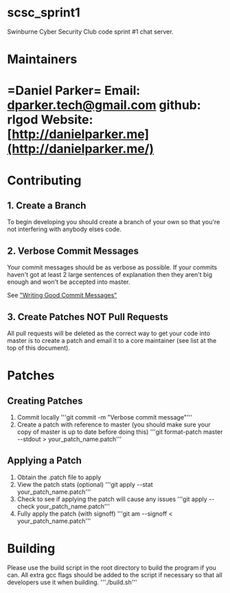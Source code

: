 scsc_sprint1
============

Swinburne Cyber Security Club code sprint #1 chat server.


# Maintainers
=Daniel Parker=
Email: [dparker.tech@gmail.com](mailto:dparker.tech@gmail.com)
github: rlgod
Website: [http://danielparker.me](http://danielparker.me/)
============

# Contributing
## 1. Create a Branch
To begin developing you should create a branch of your own so that you're not interfering with anybody elses code.

## 2. Verbose Commit Messages
Your commit messages should be as verbose as possible. If your commits haven't got at least 2 large sentences of explanation then they aren't big enough and won't be accepted into master.

See ["Writing Good Commit Messages"](https://github.com/erlang/otp/wiki/Writing-good-commit-messages)

## 3. Create Patches NOT Pull Requests
All pull requests will be deleted as the correct way to get your code into master is to create a patch and email it to a core maintainer (see list at the top of this document).

# Patches
## Creating Patches
1. Commit locally
'''git commit -m "Verbose commit message"'''
2. Create a patch with reference to master (you should make sure your copy of master is up to date before doing this)
'''git format-patch master --stdout > your_patch_name.patch'''

## Applying a Patch
1. Obtain the .patch file to apply
2. View the patch stats (optional)
'''git apply --stat your_patch_name.patch'''
3. Check to see if applying the patch will cause any issues
'''git apply --check your_patch_name.patch'''
4. Fully apply the patch (with signoff)
'''git am --signoff < your_patch_name.patch'''

# Building
Please use the build script in the root directory to build the program if you can. All extra gcc flags should be added to the script if necessary so that all developers use it when building.
'''./build.sh'''